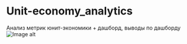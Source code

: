 # Unit-economy_analytics
Анализ метрик юнит-экономики + дашборд, выводы по дашборду
![Image alt](https://github.com/Thunder17/Unit-economy_analytics/raw/main/img/image.png)

